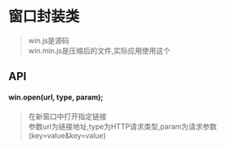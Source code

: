 # 窗口封装类
>win.js是源码<br>
>win.min.js是压缩后的文件,实际应用使用这个<br>

## API
#### win.open(url, type, param);
>在新窗口中打开指定链接<br>
>参数url为链接地址,type为HTTP请求类型,param为请求参数(key=value&key=value)

